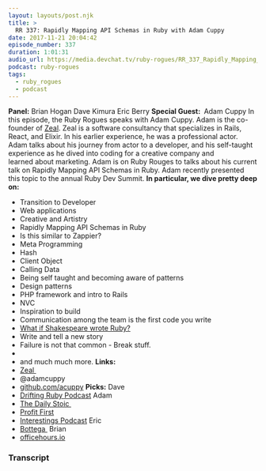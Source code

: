 ```yaml
---
layout: layouts/post.njk
title: >
  RR 337: Rapidly Mapping API Schemas in Ruby with Adam Cuppy
date: 2017-11-21 20:04:42
episode_number: 337
duration: 1:01:31
audio_url: https://media.devchat.tv/ruby-rogues/RR_337_Rapidly_Mapping_API_Schemas_in_Ruby_with_Adam_Cuppy.mp3
podcast: ruby-rogues
tags:
  - ruby_rogues
  - podcast
---
```


**Panel:** Brian Hogan Dave Kimura Eric Berry **Special Guest:&nbsp;** Adam Cuppy In this episode, the Ruby Rogues speaks with Adam Cuppy. Adam is the co-founder of [Zeal](https://codingzeal.com). Zeal is a software consultancy that specializes in Rails, React, and Elixir. In his earlier experience, he was a professional actor. Adam talks about his journey from actor to a developer, and his self-taught experience as he dived into coding for a creative company and learned&nbsp;about marketing. Adam is on Ruby Rouges to talks about his current talk on Rapidly Mapping API Schemas in Ruby. Adam recently presented this topic to the annual Ruby Dev Summit. **In particular, we dive pretty deep on:&nbsp;**

- Transition to Developer
- Web applications
- Creative and Artistry
- Rapidly Mapping API Schemas in Ruby
- Is this similar to Zappier?
- Meta Programming
- Hash
- Client Object
- Calling Data
- Being self taught and becoming aware of patterns
- Design patterns
- PHP framework and intro to Rails
- NVC
- Inspiration to build
- Communication among the team is the first code you write
- [What if Shakespeare wrote Ruby?](https://What%20if%20Shakesspere%20wrote%20Ruby)
- Write and tell a new story
- Failure is not that common - Break stuff.
-
- and much much more.
  **Links:&nbsp;**
- [Zeal&nbsp;](https://codingzeal.com)
- @adamcuppy
- [github.com/acuppy](https://github.com/acuppy)
  **Picks:** Dave
- [Drifting Ruby Podcast](https://www.driftingruby.com)
  Adam
- [The Daily Stoic&nbsp;](https://www.amazon.com/Daily-Stoic-Meditations-Wisdom-Perseverance/dp/B01MA32SO0)
- [Profit First](https://www.amazon.com/Profit-First-Transform-Cash-Eating-Money-Making-ebook/dp/B01HCGYTH4/ref=sr_1_1?s=books&ie=UTF8&qid=1511293572&sr=1-1&keywords=Profit+First)
- [Interestings Podcast](https://podcast.codingzeal.com)
  Eric
- [Bottega&nbsp;](https://bottega.tech)
  Brian
- [officehours.io](https://officehours.io)

### Transcript

&nbsp;

